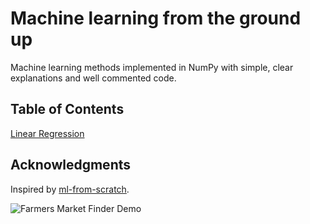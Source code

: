 # Machine learning from the ground up

Machine learning methods implemented in NumPy with simple, clear explanations and well commented code.

## Table of Contents
[Linear Regression](https://htmlpreview.github.io/?https://github.com/RyanCodrai/ml-from-the-ground-up/blob/master/Linear%20Regression/Univariate%20Linear%20Regression.html)

## Acknowledgments

Inspired by [ml-from-scratch](https://github.com/eriklindernoren/ML-From-Scratch).

![Farmers Market Finder Demo](https://github.com/RyanCodrai/ml-from-the-ground-up/blob/master/Linear%20Regression/cost.gif)
